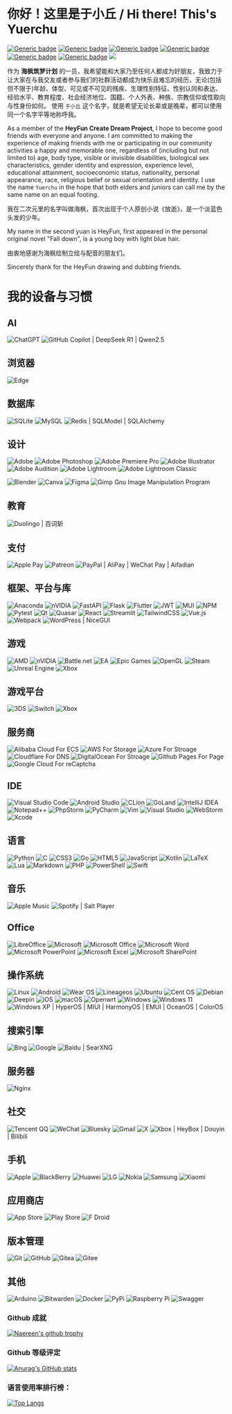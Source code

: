 # 你好！这里是于小丘 / Hi there! This's Yuerchu
[![Generic badge](https://img.shields.io/badge/广东生态工程职业学院-大学二年级-blue.svg)](https://www.yxqi.cn)
[![Generic badge](https://img.shields.io/badge/专业-机电一体化-blue.svg)](https://www.yxqi.cn)
[![Generic badge](https://img.shields.io/badge/常居-广东广州-green.svg)](https://www.yxqi.cn)
[![Generic badge](https://img.shields.io/badge/QQ-2372526808-red.svg)]([https://shields.io/](https://wpa.qq.com/msgrd?v=3&uin=2372526808&site=qq&menu=yes))
[![Generic badge](https://img.shields.io/badge/QID-yuerchu-red.svg)]([https://shields.io/](https://wpa.qq.com/msgrd?v=3&uin=2372526808&site=qq&menu=yes))
[![Generic badge](https://img.shields.io/badge/WeChat-yuxiaoqiu2333-red.svg)](https://www.yxqi.cn)
![](https://komarev.com/ghpvc/?username=Yuerchu)

作为 **海枫筑梦计划** 的一员，我希望能和大家乃至任何人都成为好朋友，我致力于让大家在与我交友或者参与我们的社群活动都成为快乐且难忘的经历，无论(包括但不限于)年龄、体型、可见或不可见的残疾、生理性别特征、性别认同和表达、经验水平、教育程度、社会经济地位、国籍、个人外表、种族、宗教信仰或性取向与性身份如何。 使用 `于小丘` 这个名字，就是希望无论长辈或是晚辈，都可以使用同一个名字平等地称呼我。

As a member of the **HeyFun Create Dream Project**, I hope to become good friends with everyone and anyone. I am committed to making the experience of making friends with me or participating in our community activities a happy and memorable one, regardless of (including but not limited to) age, body type, visible or invisible disabilities, biological sex characteristics, gender identity and expression, experience level, educational attainment, socioeconomic status, nationality, personal appearance, race, religious belief or sexual orientation and identity. I use the name `Yuerchu` in the hope that both elders and juniors can call me by the same name on an equal footing.


我在二次元里的名字叫做海枫，首次出现于个人原创小说《放逝》，是一个淡蓝色头发的少年。

My name in the second yuan is HeyFun, first appeared in the personal original novel "Fall down", is a young boy with light blue hair.


由衷地感谢为海枫绘制立绘与配音的朋友们。

Sincerely thank for the HeyFun drawing and dubbing friends.


# 我的设备与习惯
## AI
![ChatGPT](https://img.shields.io/badge/chatGPT-74aa9c?style=for-the-badge&logo=openai&logoColor=white)
![GitHub Copilot](https://img.shields.io/badge/github_copilot-8957E5?style=for-the-badge&logo=github-copilot&logoColor=white)
 | DeepSeek R1 | Qwen2.5
 
## 浏览器
![Edge](https://img.shields.io/badge/Edge-0078D7?style=for-the-badge&logo=Microsoft-edge&logoColor=white)

## 数据库
![SQLite](https://img.shields.io/badge/sqlite-%2307405e.svg?style=for-the-badge&logo=sqlite&logoColor=white)
![MySQL](https://img.shields.io/badge/mysql-4479A1.svg?style=for-the-badge&logo=mysql&logoColor=white)
![Redis](https://img.shields.io/badge/redis-%23DD0031.svg?style=for-the-badge&logo=redis&logoColor=white)
 | SQLModel | SQLAlchemy

## 设计
![Adobe](https://img.shields.io/badge/adobe-%23FF0000.svg?style=for-the-badge&logo=adobe&logoColor=white)
![Adobe Photoshop](https://img.shields.io/badge/adobe%20photoshop-%2331A8FF.svg?style=for-the-badge&logo=adobe%20photoshop&logoColor=white)
![Adobe Premiere Pro](https://img.shields.io/badge/Adobe%20Premiere%20Pro-9999FF.svg?style=for-the-badge&logo=Adobe%20Premiere%20Pro&logoColor=white)
![Adobe Illustrator](https://img.shields.io/badge/adobe%20illustrator-%23FF9A00.svg?style=for-the-badge&logo=adobe%20illustrator&logoColor=white)
![Adobe Audition](https://img.shields.io/badge/Adobe%20Audition-9999FF.svg?style=for-the-badge&logo=Adobe%20Audition&logoColor=white)
![Adobe Lightroom](https://img.shields.io/badge/Adobe%20Lightroom-31A8FF.svg?style=for-the-badge&logo=Adobe%20Lightroom&logoColor=white)
![Adobe Lightroom Classic](https://img.shields.io/badge/Adobe%20Lightroom%20Classic-31A8FF.svg?style=for-the-badge&logo=Adobe%20Lightroom%20Classic&logoColor=white)

![Blender](https://img.shields.io/badge/blender-%23F5792A.svg?style=for-the-badge&logo=blender&logoColor=white)
![Canva](https://img.shields.io/badge/Canva-%2300C4CC.svg?style=for-the-badge&logo=Canva&logoColor=white)
![Figma](https://img.shields.io/badge/figma-%23F24E1E.svg?style=for-the-badge&logo=figma&logoColor=white)
![Gimp Gnu Image Manipulation Program](https://img.shields.io/badge/Gimp-657D8B?style=for-the-badge&logo=gimp&logoColor=FFFFFF)

## 教育
![Duolingo](https://img.shields.io/badge/Duolingo-%234DC730.svg?style=for-the-badge&logo=Duolingo&logoColor=white)
 | 百词斩

## 支付
![Apple Pay](https://img.shields.io/badge/ApplePay-000000.svg?style=for-the-badge&logo=Apple-Pay&logoColor=white)
![Patreon](https://img.shields.io/badge/Patreon-F96854?style=for-the-badge&logo=patreon&logoColor=white)
![PayPal](https://img.shields.io/badge/PayPal-00457C?style=for-the-badge&logo=paypal&logoColor=white)
 | AliPay | WeChat Pay | Aifadian

## 框架、平台与库
![Anaconda](https://img.shields.io/badge/Anaconda-%2344A833.svg?style=for-the-badge&logo=anaconda&logoColor=white)
![nVIDIA](https://img.shields.io/badge/cuda-000000.svg?style=for-the-badge&logo=nVIDIA&logoColor=green)
![FastAPI](https://img.shields.io/badge/FastAPI-005571?style=for-the-badge&logo=fastapi)
![Flask](https://img.shields.io/badge/flask-%23000.svg?style=for-the-badge&logo=flask&logoColor=white)
![Flutter](https://img.shields.io/badge/Flutter-%2302569B.svg?style=for-the-badge&logo=Flutter&logoColor=white)
![JWT](https://img.shields.io/badge/JWT-black?style=for-the-badge&logo=JSON%20web%20tokens)
![MUI](https://img.shields.io/badge/MUI-%230081CB.svg?style=for-the-badge&logo=mui&logoColor=white)
![NPM](https://img.shields.io/badge/NPM-%23CB3837.svg?style=for-the-badge&logo=npm&logoColor=white)
![Pytest](https://img.shields.io/badge/pytest-%23ffffff.svg?style=for-the-badge&logo=pytest&logoColor=2f9fe3)
![Qt](https://img.shields.io/badge/Qt-%23217346.svg?style=for-the-badge&logo=Qt&logoColor=white)
![Quasar](https://img.shields.io/badge/Quasar-16B7FB?style=for-the-badge&logo=quasar&logoColor=black)
![React](https://img.shields.io/badge/react-%2320232a.svg?style=for-the-badge&logo=react&logoColor=%2361DAFB)
![Streamlit](https://img.shields.io/badge/Streamlit-%23FE4B4B.svg?style=for-the-badge&logo=streamlit&logoColor=white)
![TailwindCSS](https://img.shields.io/badge/tailwindcss-%2338B2AC.svg?style=for-the-badge&logo=tailwind-css&logoColor=white)
![Vue.js](https://img.shields.io/badge/vuejs-%2335495e.svg?style=for-the-badge&logo=vuedotjs&logoColor=%234FC08D)
![Webpack](https://img.shields.io/badge/webpack-%238DD6F9.svg?style=for-the-badge&logo=webpack&logoColor=black)
![WordPress](https://img.shields.io/badge/WordPress-%23117AC9.svg?style=for-the-badge&logo=WordPress&logoColor=white)
 | NiceGUI

## 游戏
![AMD](https://img.shields.io/badge/AMD-%23000000.svg?style=for-the-badge&logo=amd&logoColor=white)
![nVIDIA](https://img.shields.io/badge/nVIDIA-%2376B900.svg?style=for-the-badge&logo=nVIDIA&logoColor=white)
![Battle.net](https://img.shields.io/badge/battle.net-%2300AEFF.svg?style=for-the-badge&logo=battle.net&logoColor=white)
![EA](https://img.shields.io/badge/ea-%23000000.svg?style=for-the-badge&logo=ea&logoColor=white)
![Epic Games](https://img.shields.io/badge/epicgames-%23313131.svg?style=for-the-badge&logo=epicgames&logoColor=white)
![OpenGL](https://img.shields.io/badge/OpenGL-white?logo=OpenGL&style=for-the-badge)
![Steam](https://img.shields.io/badge/steam-%23000000.svg?style=for-the-badge&logo=steam&logoColor=white)
![Unreal Engine](https://img.shields.io/badge/unrealengine-%23313131.svg?style=for-the-badge&logo=unrealengine&logoColor=white)
![Xbox](https://img.shields.io/badge/xbox-%23107C10.svg?style=for-the-badge&logo=xbox&logoColor=white)

## 游戏平台
![3DS](https://img.shields.io/badge/3DS-D12228?style=for-the-badge&logo=nintendo-3ds&logoColor=white)
![Switch](https://img.shields.io/badge/Switch-E60012?style=for-the-badge&logo=nintendo-switch&logoColor=white)
![Xbox](https://img.shields.io/badge/xbox-%23107C10.svg?style=for-the-badge&logo=xbox&logoColor=white)

## 服务商
![Alibaba Cloud For ECS](https://img.shields.io/badge/AlibabaCloud-%23FF6701.svg?style=for-the-badge&logo=alibabacloud&logoColor=white)
![AWS For Storage](https://img.shields.io/badge/AWS-%23FF9900.svg?style=for-the-badge&logo=amazon-aws&logoColor=white)
![Azure For Stroage](https://img.shields.io/badge/azure-%230072C6.svg?style=for-the-badge&logo=microsoftazure&logoColor=white)
![Cloudflare For DNS](https://img.shields.io/badge/Cloudflare-F38020?style=for-the-badge&logo=Cloudflare&logoColor=white)
![DigitalOcean For Stroage](https://img.shields.io/badge/DigitalOcean-%230167ff.svg?style=for-the-badge&logo=digitalOcean&logoColor=white)
![Github Pages For Page](https://img.shields.io/badge/github%20pages-121013?style=for-the-badge&logo=github&logoColor=white)
![Google Cloud For reCaptcha](https://img.shields.io/badge/GoogleCloud-%234285F4.svg?style=for-the-badge&logo=google-cloud&logoColor=white)

## IDE
![Visual Studio Code](https://img.shields.io/badge/Visual%20Studio%20Code-0078d7.svg?style=for-the-badge&logo=visual-studio-code&logoColor=white)
![Android Studio](https://img.shields.io/badge/android%20studio-346ac1?style=for-the-badge&logo=android%20studio&logoColor=white)
![CLion](https://img.shields.io/badge/CLion-black?style=for-the-badge&logo=clion&logoColor=white)
![GoLand](https://img.shields.io/badge/GoLand-0f0f0f?&style=for-the-badge&logo=goland&logoColor=white)
![IntelliJ IDEA](https://img.shields.io/badge/IntelliJIDEA-000000.svg?style=for-the-badge&logo=intellij-idea&logoColor=white)
![Notepad++](https://img.shields.io/badge/Notepad++-90E59A.svg?style=for-the-badge&logo=notepad%2b%2b&logoColor=black)
![PhpStorm](https://img.shields.io/badge/phpstorm-143?style=for-the-badge&logo=phpstorm&logoColor=black&color=black&labelColor=darkorchid)
![PyCharm](https://img.shields.io/badge/pycharm-143?style=for-the-badge&logo=pycharm&logoColor=black&color=black&labelColor=green)
![Vim](https://img.shields.io/badge/VIM-%2311AB00.svg?style=for-the-badge&logo=vim&logoColor=white)
![Visual Studio](https://img.shields.io/badge/Visual%20Studio-5C2D91.svg?style=for-the-badge&logo=visual-studio&logoColor=white)
![WebStorm](https://img.shields.io/badge/webstorm-143?style=for-the-badge&logo=webstorm&logoColor=white&color=black)
![Xcode](https://img.shields.io/badge/Xcode-007ACC?style=for-the-badge&logo=Xcode&logoColor=white)

## 语言
![Python](https://img.shields.io/badge/python-3670A0?style=for-the-badge&logo=python&logoColor=ffdd54)
![C](https://img.shields.io/badge/c-%2300599C.svg?style=for-the-badge&logo=c&logoColor=white)
![CSS3](https://img.shields.io/badge/css3-%231572B6.svg?style=for-the-badge&logo=css3&logoColor=white)
![Go](https://img.shields.io/badge/go-%2300ADD8.svg?style=for-the-badge&logo=go&logoColor=white)
![HTML5](https://img.shields.io/badge/html5-%23E34F26.svg?style=for-the-badge&logo=html5&logoColor=white)
![JavaScript](https://img.shields.io/badge/javascript-%23323330.svg?style=for-the-badge&logo=javascript&logoColor=%23F7DF1E)
![Kotlin](https://img.shields.io/badge/kotlin-%237F52FF.svg?style=for-the-badge&logo=kotlin&logoColor=white)
![LaTeX](https://img.shields.io/badge/latex-%23008080.svg?style=for-the-badge&logo=latex&logoColor=white)
![Lua](https://img.shields.io/badge/lua-%232C2D72.svg?style=for-the-badge&logo=lua&logoColor=white)
![Markdown](https://img.shields.io/badge/markdown-%23000000.svg?style=for-the-badge&logo=markdown&logoColor=white)
![PHP](https://img.shields.io/badge/php-%23777BB4.svg?style=for-the-badge&logo=php&logoColor=white)
![PowerShell](https://img.shields.io/badge/PowerShell-%235391FE.svg?style=for-the-badge&logo=powershell&logoColor=white)
![Swift](https://img.shields.io/badge/swift-F54A2A?style=for-the-badge&logo=swift&logoColor=white)

## 音乐
![Apple Music](https://img.shields.io/badge/Apple_Music-9933CC?style=for-the-badge&logo=apple-music&logoColor=white)
![Spotify](https://img.shields.io/badge/Spotify-1ED760?style=for-the-badge&logo=spotify&logoColor=white)
 | Salt Player

## Office
![LibreOffice](https://img.shields.io/badge/LibreOffice-%2318A303?style=for-the-badge&logo=LibreOffice&logoColor=white)
![Microsoft](https://img.shields.io/badge/Microsoft-0078D4?style=for-the-badge&logo=microsoft&logoColor=white)
![Microsoft Office](https://img.shields.io/badge/Microsoft_Office-D83B01?style=for-the-badge&logo=microsoft-office&logoColor=white)
![Microsoft Word](https://img.shields.io/badge/Microsoft_Word-2B579A?style=for-the-badge&logo=microsoft-word&logoColor=white)
![Microsoft PowerPoint](https://img.shields.io/badge/Microsoft_PowerPoint-B7472A?style=for-the-badge&logo=microsoft-powerpoint&logoColor=white)
![Microsoft Excel](https://img.shields.io/badge/Microsoft_Excel-217346?style=for-the-badge&logo=microsoft-excel&logoColor=white)
![Microsoft SharePoint ](https://img.shields.io/badge/Microsoft_SharePoint-0078D4?style=for-the-badge&logo=microsoft-sharepoint&logoColor=white)

## 操作系统
![Linux](https://img.shields.io/badge/Linux-FCC624?style=for-the-badge&logo=linux&logoColor=black)
![Android](https://img.shields.io/badge/Android-3DDC84?style=for-the-badge&logo=android&logoColor=white)
![Wear OS](https://img.shields.io/badge/-Wear%20OS-4285F4?style=for-the-badge&logo=wear-os&logoColor=white)
![Lineageos](https://img.shields.io/badge/lineageos-167C80?style=for-the-badge&logo=lineageos&logoColor=white)
![Ubuntu](https://img.shields.io/badge/Ubuntu-E95420?style=for-the-badge&logo=ubuntu&logoColor=white)
![Cent OS](https://img.shields.io/badge/cent%20os-002260?style=for-the-badge&logo=centos&logoColor=F0F0F0)
![Debian](https://img.shields.io/badge/Debian-D70A53?style=for-the-badge&logo=debian&logoColor=white)
![Deepin](https://img.shields.io/badge/Deepin-007CFF?style=for-the-badge&logo=deepin&logoColor=white)
![iOS](https://img.shields.io/badge/iOS-000000?style=for-the-badge&logo=ios&logoColor=white)
![macOS](https://img.shields.io/badge/mac%20os-000000?style=for-the-badge&logo=macos&logoColor=F0F0F0)
![Openwrt](https://img.shields.io/badge/OpenWRT-00B5E2?style=for-the-badge&logo=OpenWrt&logoColor=white)
![Windows](https://img.shields.io/badge/Windows-0078D6?style=for-the-badge&logo=windows&logoColor=white)
![Windows 11](https://img.shields.io/badge/Windows%2011-%230079d5.svg?style=for-the-badge&logo=Windows%2011&logoColor=white)
![Windows XP](https://img.shields.io/badge/Windows%20xp-003399?style=for-the-badge&logo=windowsxp&logoColor=white)
 | HyperOS | MIUI | HarmonyOS | EMUI | OceanOS | ColorOS

## 搜索引擎
![Bing](https://img.shields.io/badge/Microsoft%20Bing-258FFA?style=for-the-badge&logo=Microsoft%20Bing&logoColor=white)
![Google](https://img.shields.io/badge/google-4285F4?style=for-the-badge&logo=google&logoColor=white)
![Baidu](https://img.shields.io/badge/Baidu-2932E1?style=for-the-badge&logo=Baidu&logoColor=white)
 | SearXNG

## 服务器
![Nginx](https://img.shields.io/badge/nginx-%23009639.svg?style=for-the-badge&logo=nginx&logoColor=white)

## 社交
![Tencent QQ](https://img.shields.io/badge/Tencent%23QQ-%2312B7F5?style=for-the-badge&logo=tencentqq&logoColor=white)
![WeChat](https://img.shields.io/badge/WeChat-07C160?style=for-the-badge&logo=wechat&logoColor=white)
![Bluesky](https://img.shields.io/badge/Bluesky-0285FF?style=for-the-badge&logo=Bluesky&logoColor=white)
![Gmail](https://img.shields.io/badge/Gmail-D14836?style=for-the-badge&logo=gmail&logoColor=white)
![X](https://img.shields.io/badge/X-%23000000.svg?style=for-the-badge&logo=X&logoColor=white)
![Xbox](https://img.shields.io/badge/Xbox-%23107C10.svg?style=for-the-badge&logo=Xbox&logoColor=white)
 | HeyBox | Douyin | Bilibili

## 手机
![Apple](https://img.shields.io/badge/Apple-%23000000.svg?style=for-the-badge&logo=apple&logoColor=white)
![BlackBerry](https://img.shields.io/badge/blackberry-808080.svg?style=for-the-badge&logo=blackberry&logoColor=white)
![Huawei](https://img.shields.io/badge/Huawei-%23FF0000.svg?style=for-the-badge&logo=huawei&logoColor=white)
![LG](https://img.shields.io/badge/lg-a50034.svg?style=for-the-badge&logo=lg&logoColor=white)
![Nokia](https://img.shields.io/badge/Nokia-%23124191.svg?style=for-the-badge&logo=nokia&logoColor=white)
![Samsung](https://img.shields.io/badge/Samsung-%231428A0.svg?style=for-the-badge&logo=samsung&logoColor=white)
![Xiaomi](https://img.shields.io/badge/Xiaomi-%23FF6900.svg?style=for-the-badge&logo=xiaomi&logoColor=white)

## 应用商店
![App Store](https://img.shields.io/badge/App_Store-0D96F6?style=for-the-badge&logo=app-store&logoColor=white)
![Play Store](https://img.shields.io/badge/Google_Play-414141?style=for-the-badge&logo=google-play&logoColor=white)
![F Droid](https://img.shields.io/badge/F_Droid-1976D2?style=for-the-badge&logo=f-droid&logoColor=white)

## 版本管理
![Git](https://img.shields.io/badge/git-%23F05033.svg?style=for-the-badge&logo=git&logoColor=white)
![GitHub](https://img.shields.io/badge/github-%23121011.svg?style=for-the-badge&logo=github&logoColor=white)
![Gitea](https://img.shields.io/badge/Gitea-34495E?style=for-the-badge&logo=gitea&logoColor=5D9425)
![Gitee](https://img.shields.io/badge/Gitee-C71D23?style=for-the-badge&logo=gitee&logoColor=white)

## 其他
![Arduino](https://img.shields.io/badge/-Arduino-00979D?style=for-the-badge&logo=Arduino&logoColor=white)
![Bitwarden](https://img.shields.io/badge/bitwarden-%23175DDC.svg?style=for-the-badge&logo=bitwarden&logoColor=white)
![Docker](https://img.shields.io/badge/docker-%230db7ed.svg?style=for-the-badge&logo=docker&logoColor=white)
![PyPi](https://img.shields.io/badge/pypi-%23ececec.svg?style=for-the-badge&logo=pypi&logoColor=1f73b7)
![Raspberry Pi](https://img.shields.io/badge/-Raspberry_Pi-C51A4A?style=for-the-badge&logo=Raspberry-Pi)
![Swagger](https://img.shields.io/badge/-Swagger-%23Clojure?style=for-the-badge&logo=swagger&logoColor=white)

### Github 成就
[![Naereen's github trophy](https://github-profile-trophy.vercel.app/?username=Yuerchu&row=1)](https://github.com/ryo-ma/github-profile-trophy)

### Github 等级评定
[![Anurag's GitHub stats](https://github-readme-stats.vercel.app/api?username=Yuerchu&count_private=true&show_icons=true)](https://github.com/anuraghazra/github-readme-stats)

### 语言使用率排行榜：
[![Top Langs](https://github-readme-stats.vercel.app/api/top-langs/?username=Yuerchu)](https://github.com/anuraghazra/github-readme-stats)
